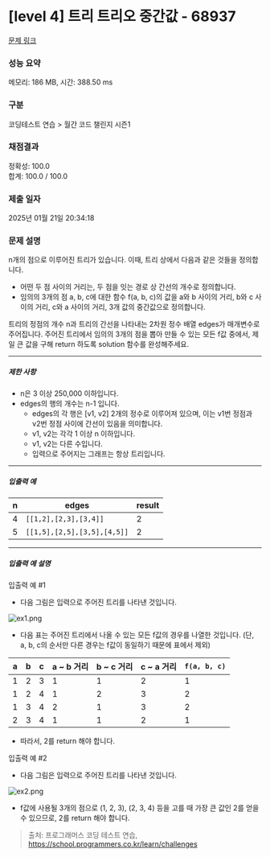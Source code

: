 # [level 4] 트리 트리오 중간값 - 68937 

[문제 링크](https://school.programmers.co.kr/learn/courses/30/lessons/68937) 

### 성능 요약

메모리: 186 MB, 시간: 388.50 ms

### 구분

코딩테스트 연습 > 월간 코드 챌린지 시즌1

### 채점결과

정확성: 100.0<br/>합계: 100.0 / 100.0

### 제출 일자

2025년 01월 21일 20:34:18

### 문제 설명

<p>n개의 점으로 이루어진 트리가 있습니다. 이때, 트리 상에서 다음과 같은 것들을 정의합니다.</p>

<ul>
<li>어떤 두 점 사이의 거리는, 두 점을 잇는 경로 상 간선의 개수로 정의합니다.</li>
<li>임의의 3개의 점 a, b, c에 대한 함수 f(a, b, c)의 값을 a와 b 사이의 거리, b와 c 사이의 거리, c와 a 사이의 거리, 3개 값의 중간값으로 정의합니다.</li>
</ul>

<p>트리의 정점의 개수 n과 트리의 간선을 나타내는 2차원 정수 배열 edges가 매개변수로 주어집니다. 주어진 트리에서 임의의 3개의 점을 뽑아 만들 수 있는 모든 f값 중에서, 제일 큰 값을 구해 return 하도록 solution 함수를 완성해주세요.</p>

<hr>

<h5>제한 사항</h5>

<ul>
<li>n은 3 이상 250,000 이하입니다.</li>
<li>edges의 행의 개수는 n-1 입니다.

<ul>
<li>edges의 각 행은 [v1, v2] 2개의 정수로 이루어져 있으며, 이는 v1번 정점과 v2번 정점 사이에 간선이 있음을 의미합니다.</li>
<li>v1, v2는 각각 1 이상 n 이하입니다.</li>
<li>v1, v2는 다른 수입니다. </li>
<li>입력으로 주어지는 그래프는 항상 트리입니다.</li>
</ul></li>
</ul>

<hr>

<h5>입출력 예</h5>
<table class="table">
        <thead><tr>
<th>n</th>
<th>edges</th>
<th>result</th>
</tr>
</thead>
        <tbody><tr>
<td>4</td>
<td><code>[[1,2],[2,3],[3,4]]</code></td>
<td>2</td>
</tr>
<tr>
<td>5</td>
<td><code>[[1,5],[2,5],[3,5],[4,5]]</code></td>
<td>2</td>
</tr>
</tbody>
      </table>
<hr>

<h5>입출력 예 설명</h5>

<p>입출력 예 #1</p>

<ul>
<li>다음 그림은 입력으로 주어진 트리를 나타낸 것입니다.</li>
</ul>

<p><img src="https://grepp-programmers.s3.ap-northeast-2.amazonaws.com/files/production/29fda5a8-3a49-4696-a9d7-3f9efff72a46/ex1.png" title="" alt="ex1.png"></p>

<ul>
<li>다음 표는 주어진 트리에서 나올 수 있는 모든 f값의 경우를 나열한 것입니다. (단, a, b, c의 순서만 다른 경우는 f값이 동일하기 때문에 표에서 제외)</li>
</ul>
<table class="table">
        <thead><tr>
<th>a</th>
<th>b</th>
<th>c</th>
<th>a ~ b 거리</th>
<th>b ~ c 거리</th>
<th>c ~ a 거리</th>
<th><code>f(a, b, c)</code></th>
</tr>
</thead>
        <tbody><tr>
<td>1</td>
<td>2</td>
<td>3</td>
<td>1</td>
<td>1</td>
<td>2</td>
<td>1</td>
</tr>
<tr>
<td>1</td>
<td>2</td>
<td>4</td>
<td>1</td>
<td>2</td>
<td>3</td>
<td>2</td>
</tr>
<tr>
<td>1</td>
<td>3</td>
<td>4</td>
<td>2</td>
<td>1</td>
<td>3</td>
<td>2</td>
</tr>
<tr>
<td>2</td>
<td>3</td>
<td>4</td>
<td>1</td>
<td>1</td>
<td>2</td>
<td>1</td>
</tr>
</tbody>
      </table>
<ul>
<li>따라서, 2를 return 해야 합니다.</li>
</ul>

<p>입출력 예 #2</p>

<ul>
<li>다음 그림은 입력으로 주어진 트리를 나타낸 것입니다.</li>
</ul>

<p><img src="https://grepp-programmers.s3.ap-northeast-2.amazonaws.com/files/production/c5dbbcaf-19c5-4770-8b7f-1f65db858009/ex2.png" title="" alt="ex2.png"></p>

<ul>
<li>f값에 사용될 3개의 점으로 (1, 2, 3), (2, 3, 4) 등을 고를 때 가장 큰 값인 2를 얻을 수 있으므로, 2를 return 해야 합니다.</li>
</ul>


> 출처: 프로그래머스 코딩 테스트 연습, https://school.programmers.co.kr/learn/challenges
